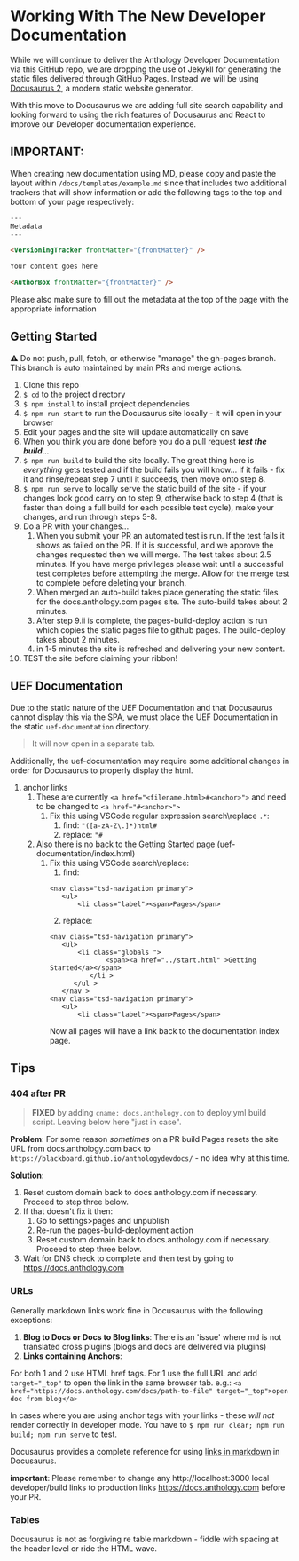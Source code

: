 # Working With The New Developer Documentation

While we will continue to deliver the Anthology Developer Documentation via this GitHub repo, we are dropping the use of Jekykll for generating the static files delivered through GitHub Pages. Instead we will be using [Docusaurus 2](https://docusaurus.io/), a modern static website generator.

With this move to Docusaurus we are adding full site search capability and looking forward to using the rich features of Docusaurus and React to improve our Developer documentation experience.

## IMPORTANT:

When creating new documentation using MD, please copy and paste the layout within `/docs/templates/example.md` since that includes two additional trackers that will show information or add the following tags to the top and bottom of your page respectively:

```html
---
Metadata
---

<VersioningTracker frontMatter="{frontMatter}" />

Your content goes here

<AuthorBox frontMatter="{frontMatter}" />
```

Please also make sure to fill out the metadata at the top of the page with the appropriate information

## Getting Started

:warning: Do not push, pull, fetch, or otherwise "manage" the gh-pages branch. This branch is auto maintained by main PRs and merge actions.

1. Clone this repo
2. `$ cd` to the project directory
3. `$ npm install` to install project dependencies
4. `$ npm run start` to run the Docusaurus site locally - it will open in your browser
5. Edit your pages and the site will update automatically on save
6. When you think you are done before you do a pull request **_test the build_**...
7. `$ npm run build` to build the site locally. The great thing here is _everything_ gets tested and if the build fails you will know... if it fails - fix it and rinse/repeat step 7 until it succeeds, then move onto step 8.
8. `$ npm run serve` to locally serve the static build of the site - if your changes look good carry on to step 9, otherwise back to step 4 (that is faster than doing a full build for each possible test cycle), make your changes, and run through steps 5-8.
9. Do a PR with your changes...
   1. When you submit your PR an automated test is run. If the test fails it shows as failed on the PR. If it is successful, and we approve the changes requested then we will merge. The test takes about 2.5 minutes. If you have merge privileges please wait until a successful test completes before attempting the merge. Allow for the merge test to complete before deleting your branch.
   2. When merged an auto-build takes place generating the static files for the docs.anthology.com pages site. The auto-build takes about 2 minutes.
   3. After step 9.ii is complete, the pages-build-deploy action is run which copies the static pages file to github pages. The build-deploy takes about 2 minutes.
   4. in 1-5 minutes the site is refreshed and delivering your new content.
10. TEST the site before claiming your ribbon!

## UEF Documentation

Due to the static nature of the UEF Documentation and that Docusaurus cannot display this via the SPA, we must place the UEF Documentation in the static `uef-documentation` directory.

> It will now open in a separate tab.

Additionally, the uef-documentation may require some additional changes in order for Docusaurus to properly display the html.

1. anchor links
   1. These are currently `<a href="<filename.html>#<anchor>">` and need to be changed to `<a href="#<anchor>">`
      1. Fix this using VSCode regular expression search\replace `.*`:
         1. find: `"([a-zA-Z\.]*)html#`
         2. replace: `"#`
   2. Also there is no back to the Getting Started page (uef-documentation/index.html)
      1. Fix this using VSCode search\replace:
         1. find:
         ```
         <nav class="tsd-navigation primary">
         	<ul>
         		<li class="label"><span>Pages</span>
         ```
         2. replace:
         ```
         <nav class="tsd-navigation primary">
            <ul>
         		<li class="globals ">
         			   <span><a href="../start.html" >Getting Started</a></span>
         		   </li >
         	   </ul >
            </nav >
         <nav class="tsd-navigation primary">
         	<ul>
         		<li class="label"><span>Pages</span>
         ```
         Now all pages will have a link back to the documentation index page.

## Tips

### 404 after PR

> **FIXED** by adding `cname: docs.anthology.com` to deploy.yml build script. Leaving below here "just in case".

**Problem**: For some reason _sometimes_ on a PR build Pages resets the site URL from docs.anthology.com back to `https://blackboard.github.io/anthologydevdocs/` - no idea why at this time.

**Solution**:

1. Reset custom domain back to docs.anthology.com if necessary. Proceed to step three below.
2. If that doesn't fix it then:
   1. Go to settings>pages and unpublish
   2. Re-run the pages-build-deployment action
   3. Reset custom domain back to docs.anthology.com if necessary. Proceed to step three below.
3. Wait for DNS check to complete and then test by going to https://docs.anthology.com

### URLs

Generally markdown links work fine in Docusaurus with the following exceptions:

1. **Blog to Docs or Docs to Blog links**: There is an 'issue' where md is not translated cross plugins (blogs and docs are delivered via plugins)
2. **Links containing Anchors**:

For both 1 and 2 use HTML href tags. For 1 use the full URL and add `target="_top"` to open the link in the same browser tab. e.g.: `<a href="https://docs.anthology.com/docs/path-to-file" target="_top">open doc from blog</a>`

In cases where you are using anchor tags with your links - these _will not_ render correctly in developer mode. You have to `$ npm run clear; npm run build; npm run serve` to test.

Docusaurus provides a complete reference for using [links in markdown](https://docusaurus.io/docs/markdown-features/links) in Docusaurus.

**important**: Please remember to change any http://localhost:3000 local developer/build links to production links https://docs.anthology.com before your PR.

### Tables

Docusaurus is not as forgiving re table markdown - fiddle with spacing at the header level or ride the HTML wave.
